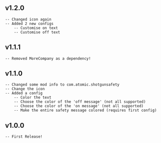 ## v1.2.0
	-- Changed icon again
	-- Added 2 new configs
		-- Customise on text
		-- Customise off text

## v1.1.1
	-- Removed MoreCompany as a dependency!

## v1.1.0
	-- Changed some mod info to com.atomic.shotgunsafety
	-- Change the icon
	-- Added a config
		-- Color the text
		-- Choose the color of the 'off message' (not all supported)
		-- Choose the color of the 'on message' (not all supported)
		-- Make the entire safety message colored (requires first config)

## v1.0.0
	-- First Release!